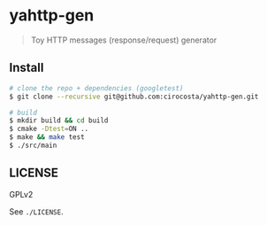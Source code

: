 # yahttp-gen

> Toy HTTP messages (response/request)  generator 

## Install

```sh
# clone the repo + dependencies (googletest)
$ git clone --recursive git@github.com:cirocosta/yahttp-gen.git 

# build
$ mkdir build && cd build
$ cmake -Dtest=ON ..
$ make && make test
$ ./src/main
```

## LICENSE

GPLv2

See `./LICENSE`.

